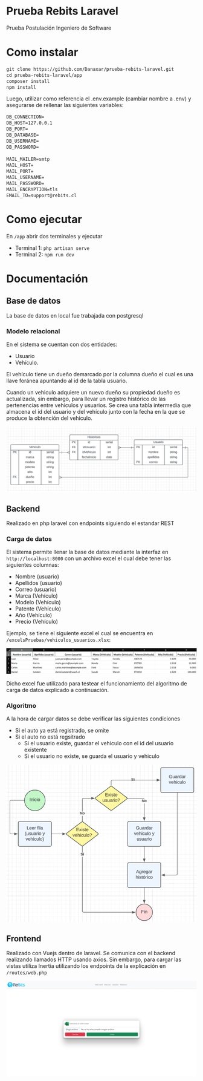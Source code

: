 # Prueba Rebits Laravel

Prueba Postulación Ingeniero de Software

# Como instalar

```batch
git clone https://github.com/Danaxar/prueba-rebits-laravel.git
cd prueba-rebits-laravel/app
composer install
npm install
```

Luego, utilizar como referencia el .env.example (cambiar nombre a .env) y asegurarse de rellenar las siguientes variables:

```
DB_CONNECTION=
DB_HOST=127.0.0.1
DB_PORT=
DB_DATABASE=
DB_USERNAME=
DB_PASSWORD=

MAIL_MAILER=smtp
MAIL_HOST=
MAIL_PORT=
MAIL_USERNAME=
MAIL_PASSWORD=
MAIL_ENCRYPTION=tls
EMAIL_TO=support@rebits.cl
```

# Como ejecutar

En `/app` abrir dos terminales y ejecutar

- Terminal 1: `php artisan serve`
- Terminal 2: `npm run dev`

# Documentación

## Base de datos

La base de datos en local fue trabajada con postgresql

### Modelo relacional

En el sistema se cuentan con dos entidades:

- Usuario
- Vehículo.

El vehículo tiene un dueño demarcado por la columna dueño el cual es una llave foránea apuntando al id de la tabla usuario.

Cuando un vehiculo adquiere un nuevo dueño su propiedad dueño es actualizada, sin embargo,
para llevar un registro histórico de las pertenencias entre vehiculos y usuarios. Se crea una
tabla intermedia que almacena el id del usuario y del vehículo junto con la fecha en la que se produce
la obtención del vehiculo.

![alt text](./media/mr.png)

## Backend

Realizado en php laravel con endpoints siguiendo el estandar REST

### Carga de datos

El sistema permite llenar la base de datos mediante la interfaz en `http://localhost:8000`
con un archivo excel el cual debe tener las siguientes columnas:

- Nombre (usuario)
- Apellidos (usuario)
- Correo (usuario)
- Marca (Vehículo)
- Modelo (Vehículo)
- Patente (Vehículo)
- Año (Vehículo)
- Precio (Vehículo)

Ejemplo, se tiene el siguiente excel el cual se encuentra en `/excelsPruebas/vehiculos_usuarios.xlsx`:

![alt text](./media/image-1.png)

Dicho excel fue utilizado para testear el funcionamiento del algoritmo de carga de datos explicado a continuación.

### Algoritmo

A la hora de cargar datos se debe verificar las siguientes condiciones

- Si el auto ya está registrado, se omite
- Si el auto no está regsitrado
  - Si el usuario existe, guardar el vehiculo con el id del usuario existente
  - Si el usuario no existe, se guarda el usuario y vehiculo

![alt text](./media/image-2.png)

## Frontend

Realizado con Vuejs dentro de laravel. Se comunica con el backend realizando llamados HTTP usando axios. Sin embargo, para cargar las vistas utiliza Inertia utilizando los endpoints de la explicación en `/routes/web.php`

![alt text](./media/frontend.png)
